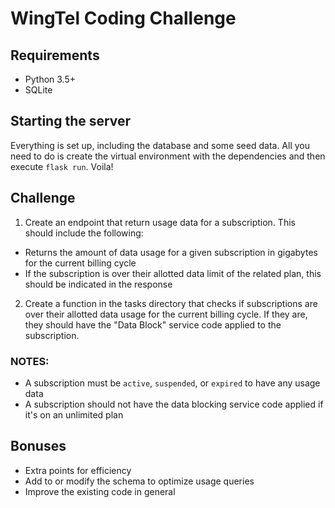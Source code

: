 # WingTel Coding Challenge

## Requirements
* Python 3.5+
* SQLite

## Starting the server
Everything is set up, including the database and some seed data. All you need to do is create the virtual environment with the dependencies and then execute `flask run`. Voila!

## Challenge
1. Create an endpoint that return usage data for a subscription. This should include the following:

- Returns the amount of data usage for a given subscription in gigabytes for the current billing cycle
- If the subscription is over their allotted data limit of the related plan, this should be indicated in the response

2. Create a function in the tasks directory that checks if subscriptions are over their allotted data usage for the current billing cycle.
If they are, they should have the "Data Block" service code applied to the subscription.

### NOTES:
- A subscription must be `active`, `suspended`, or `expired` to have any usage data
- A subscription should not have the data blocking service code applied if it's on an unlimited plan

## Bonuses
- Extra points for efficiency
- Add to or modify the schema to optimize usage queries
- Improve the existing code in general
